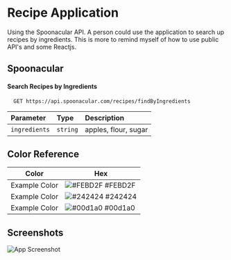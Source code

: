 # Recipe Application

Using the Spoonacular API. A person could use the application to search up recipes by ingredients. This is more to remind myself of how to use public API's and some Reactjs.

## Spoonacular

#### Search Recipes by Ingredients

```http
  GET https://api.spoonacular.com/recipes/findByIngredients
```

| Parameter | Type     | Description                |
| :-------- | :------- | :------------------------- |
| `ingredients` | `string` | apples, flour, sugar |

## Color Reference

| Color             | Hex                                                                |
| ----------------- | ------------------------------------------------------------------ |
| Example Color | ![#FEBD2F](https://via.placeholder.com/10/f8f8f8?text=+) #FEBD2F |
| Example Color | ![#242424](https://via.placeholder.com/10/00b48a?text=+) #242424 |
| Example Color | ![#00d1a0](https://via.placeholder.com/10/00b48a?text=+) #00d1a0 |


## Screenshots

![App Screenshot](https://via.placeholder.com/468x300?text=App+Screenshot+Here)


